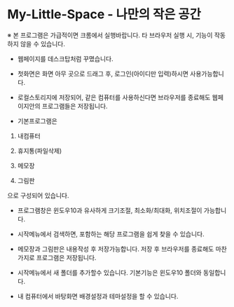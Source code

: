 # My-Little-Space - 나만의 작은 공간

※ 본 프로그램은 가급적이면 크롬에서 실행바랍니다. 타 브라우저 실행 시, 기능이 작동하지 않을 수 있습니다.

-   웹페이지를 데스크탑처럼 꾸몄습니다.

-   첫화면은 화면 아무 곳으로 드래그 후, 로그인(아이디만 입력)하시면 사용가능합니다.

-   로컬스토리지에 저장되어, 같은 컴퓨터를 사용하신다면 브라우저를 종료해도 웹페이지안의 프로그램들은 저장됩니다.

-   기본프로그램은

1. 내컴퓨터

2. 휴지통(파일삭제)

3. 메모장

4. 그림판

으로 구성되어 있습니다.

-   프로그램창은 윈도우10과 유사하게 크기조절, 최소화/최대화, 위치조절이 가능합니다.

-   시작메뉴에서 검색하면, 포함하는 해당 프로그램을 쉽게 찾을 수 있습니다.

-   메모장과 그림판은 내용작성 후 저장가능합니다. 저장 후 브라우저를 종료해도 마찬가지로 프로그램은 저장됩니다.

-   시작메뉴에서 새 폴더를 추가할수 있습니다. 기본기능은 윈도우10 폴더와 동일합니다.

-   내 컴퓨터에서 바탕화면 배경설정과 테마설정을 할 수 있습니다.
